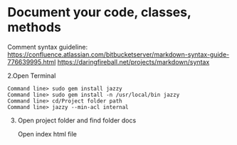 # Document your code, classes, methods
Comment syntax guideline:
    https://confluence.atlassian.com/bitbucketserver/markdown-syntax-guide-776639995.html
    https://daringfireball.net/projects/markdown/syntax


2.Open Terminal

    Command line> sudo gem install jazzy
    Command line> sudo gem install -n /usr/local/bin jazzy
    Command line> cd/Project folder path
    Command line> jazzy --min-acl internal


3. Open project folder and find folder docs
   
   Open index html file
